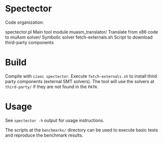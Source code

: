 # Spectector

Code organization:

  spectector.pl         Main tool module
  muasm_translator/     Translate from x86 code to muAsm
  solver/               Symbolic solver
  fetch-externals.sh    Script to download third-party components

# Build

Compile with `ciaoc spectector`. Execute `fetch-externals.sh` to
install third party components (external SMT solvers). The tool will
use the solvers at `third-party/` if they are not found in the `PATH`.

# Usage

See `spectector -h` output for usage instructions.

The scripts at the `benchmarks/` directory can be used to execute
basic tests and reproduce the benchmark results.

